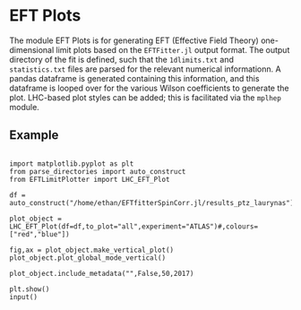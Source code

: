 # EFT Plots

The module EFT Plots is for generating EFT (Effective Field Theory) one-dimensional limit plots based on the `EFTFitter.jl` output format. 
The output directory of the fit is defined, such that the `1dlimits.txt` and `statistics.txt` files are parsed for the relevant numerical informationn.
A pandas dataframe is generated containing this information, and this dataframe is looped over for the various Wilson coefficients to generate the plot.
LHC-based plot styles can be added; this is facilitated via the `mplhep` module.

## Example
```python3

import matplotlib.pyplot as plt
from parse_directories import auto_construct
from EFTLimitPlotter import LHC_EFT_Plot

df = auto_construct("/home/ethan/EFTfitterSpinCorr.jl/results_ptz_laurynas")

plot_object = LHC_EFT_Plot(df=df,to_plot="all",experiment="ATLAS")#,colours=["red","blue"])

fig,ax = plot_object.make_vertical_plot()
plot_object.plot_global_mode_vertical()

plot_object.include_metadata("",False,50,2017)

plt.show()
input()
